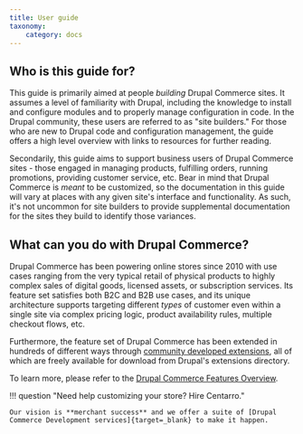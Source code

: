 ```yaml
---
title: User guide
taxonomy:
    category: docs
---
```


## Who is this guide for?

This guide is primarily aimed at people _building_ Drupal Commerce sites. It assumes a level of familiarity with Drupal, including the knowledge to install and configure modules and to properly manage configuration in code. In the Drupal community, these users are referred to as "site builders." For those who are new to Drupal code and configuration management, the guide offers a high level overview with links to resources for further reading.

Secondarily, this guide aims to support business users of Drupal Commerce sites - those engaged in managing products, fulfilling orders, running promotions, providing customer service, etc. Bear in mind that Drupal Commerce is _meant_ to be customized, so the documentation in this guide will vary at places with any given site's interface and functionality. As such, it's not uncommon for site builders to provide supplemental documentation for the sites they build to identify those variances.

## What can you do with Drupal Commerce?

Drupal Commerce has been powering online stores since 2010 with use cases ranging from the very typical retail of physical products to highly complex sales of digital goods, licensed assets, or subscription services. Its feature set satisfies both B2C and B2B use cases, and its unique architecture supports targeting different _types_ of customer even within a single site via complex pricing logic, product availability rules, multiple checkout flows, etc.

Furthermore, the feature set of Drupal Commerce has been extended in hundreds of different ways through [community developed extensions](https://www.drupal.org/project/commerce/ecosystem), all of which are freely available for download from Drupal's extensions directory.

To learn more, please refer to the [Drupal Commerce Features Overview](https://www.centarro.io/drupal-commerce/features).

!!! question "Need help customizing your store? Hire Centarro."

    Our vision is **merchant success** and we offer a suite of [Drupal Commerce Development services]{target=_blank} to make it happen.

[Drupal Commerce Development services]: https://www.centarro.io
